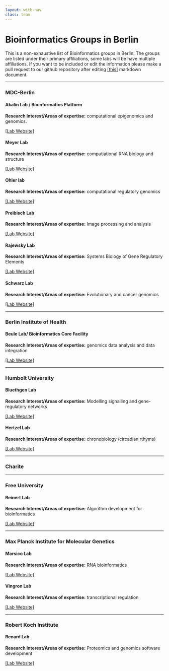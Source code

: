 ```yaml
---
layout: with-nav
class: team
---
```


# Bioinformatics Groups in Berlin
This is a non-exhaustive list of Bioinformatics groups in Berlin. The groups are listed under their primary
affiliations, some labs will be have multiple affiliations.
If you want to be included  or edit the information please make a pull request to our github repository after editing [[this]](https://github.com/BIMSBbioinfo/bimsbbioinfo.github.io/blob/master/berlin.markdown) markdown document.

---------------------------------------

### MDC-Berlin

#### Akalin Lab / Bioinformatics Platform
__Research Interest/Areas of expertise:__ computational epigenomics and genomics. 

[[Lab Website]](http://bioinformatics.mdc-berlin.de)

#### Meyer Lab
__Research Interest/Areas of expertise:__ computiational RNA biology and structure

[[Lab Website]](https://www.mdc-berlin.de/45451098/en/research/research_teams/bioinformatics-of-rna-structure-and-transcriptome-regulation)

#### Ohler lab
__Research Interest/Areas of expertise:__ computational regulatory genomics

[[Lab Website]](http://ohlerlab.mdc-berlin.de)

#### Preibisch Lab
__Research Interest/Areas of expertise:__ Image processing and analysis 

[[Lab Website]](http://preibischlab.mdc-berlin.de/)

#### Rajewsky Lab
__Research Interest/Areas of expertise:__ Systems Biology of Gene Regulatory Elements

[[Lab Website]](https://www.mdc-berlin.de/1151037/en/research/research_teams/systems_biology_of_gene_regulatory_elements)

#### Schwarz Lab
__Research Interest/Areas of expertise:__ Evolutionary and cancer genomics

[[Lab Website]](https://www.mdc-berlin.de/46613283/en/research/research_teams/evolution-and-cancer-genomics)

---------------------------------------

### Berlin Institute of Health

#### Beule Lab/ Bioinformatics Core Facility
__Research Interest/Areas of expertise:__ genomics data analysis and data integration 

[[Lab Website]](https://www.bihealth.org/en/research/core-facilities/bioinformatics/)

---------------------------------------

### Humbolt University 

#### Bluethgen Lab
__Research Interest/Areas of expertise:__ Modelling signalling and gene-regulatory networks

[[Lab Website]](http://www.sys-bio.net/)

#### Hertzel Lab
__Research Interest/Areas of expertise:__  chronobiology (circadian rthyms)

[[Lab Website]](https://itb.biologie.hu-berlin.de/wiki/groups/herzel/start)

---------------------------------------

### Charite

---------------------------------------

### Free University

#### Reinert Lab
__Research Interest/Areas of expertise:__ Algorithm development for bioinformatics

[[Lab Website]](https://www.molgen.mpg.de/93952/Regulation_der_Transkription)


---------------------------------------

### Max Planck Institute for Molecular Genetics

#### Marsico Lab
__Research Interest/Areas of expertise:__ RNA bioinformatics

[[Lab Website]](http://www.molgen.mpg.de/2733742/RNA-Bioinformatics)

#### Vingron Lab
__Research Interest/Areas of expertise:__ transcriptional regulation

[[Lab Website]](https://www.molgen.mpg.de/93952/Regulation_der_Transkription)

---------------------------------------

### Robert Koch Institute 

#### Renard Lab
__Research Interest/Areas of expertise:__ Proteomics and genomics software development

[[Lab Website]](http://www.rki.de/EN/Content/Institute/DepartmentsUnits/JuniorGroups/JRG4.html?nn=2386920)
